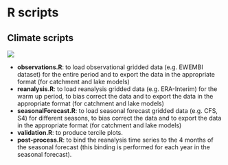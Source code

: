 # R scripts

## Climate scripts

<img src="/man/figures/fig_hindcast_workflow_UNICAN.pdf" />

  - **observations.R**: to load observational gridded data (e.g. EWEMBI dataset) for the entire period and to export the data  in the appropriate format (for catchment and lake  models)
  - **reanalysis.R**: to load reanalysis gridded data (e.g. ERA-Interim) for the warm up period, to bias correct the data and to export the data  in the appropriate format (for catchment and lake  models)
  - **seasonalForecast.R**: to load seasonal forecast gridded data (e.g. CFS, S4) for different seasons, to bias correct the data and to export the data  in the appropriate format (for catchment and lake  models)
  - **validation.R**: to produce tercile plots.
  - **post-process.R**: to bind the reanalysis time series to the 4 months of the seasonal forecast (this binding is performed for each year in the seasonal forecast).